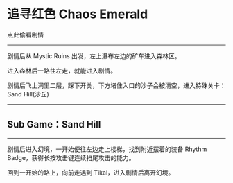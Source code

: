 # 追寻红色 Chaos Emerald

点此偷看剧情

---

剧情后从 Mystic Ruins 出发，左上瀑布左边的矿车进入森林区。

进入森林后一路往左走，就能进入剧情。

剧情后飞上洞里二层，踩下开关，下方堵住入口的沙子会被清空，进入特殊关卡：Sand Hill\(沙丘\)

---

## Sub Game：Sand Hill

---

剧情后进入幻境，一开始便往左边走上楼梯，找到附近摆着的装备 Rhythm Badge，获得长按攻击键连续扫尾攻击的能力。

回到一开始的路上，向前走遇到 Tikal，进入剧情后离开幻境。


